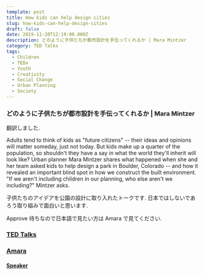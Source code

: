 ```yaml
---
template: post
title: How kids can help design cities
slug: how-kids-can-help-design-cities
draft: false
date: 2019-11-20T12:19:00.000Z
description: どのように子供たちが都市設計を手伝ってくれるか | Mara Mintzer
category: TED Talks
tags:
  - Children
  - TEDx
  - Youth
  - Creativity
  - Social Change
  - Urban Planning
  - Society
---
```


### どのように子供たちが都市設計を手伝ってくれるか | Mara Mintzer

翻訳しました.

Adults tend to think of kids as "future citizens" -- their ideas and opinions will matter someday, just not today. But kids make up a quarter of the population, so shouldn't they have a say in what the world they'll inherit will look like? Urban planner Mara Mintzer shares what happened when she and her team asked kids to help design a park in Boulder, Colorado -- and how it revealed an important blind spot in how we construct the built environment. "If we aren't including children in our planning, who else aren't we including?" Mintzer asks.

子供たちのアイデアを公園の設計に取り入れたトークです. 日本ではしないであろう取り組みで面白いと思います.

Approve 待ちなので日本語で見たい方は Amara で見てください.

### [TED Talks](https://www.ted.com/talks/mara_mintzer_how_kids_can_help_design_cities/up-next)

### [Amara](https://amara.org/en/videos/KOUnHn4kYamL/ja/2310410/)

#### [Speaker](https://www.ted.com/speakers/mara_mintzers)
